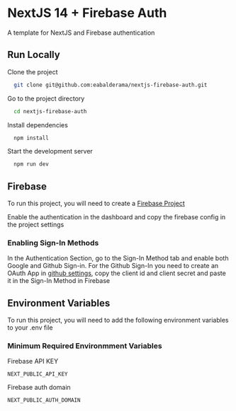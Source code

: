 # NextJS 14 + Firebase Auth

A template for NextJS and Firebase authentication

## Run Locally

Clone the project

```bash
  git clone git@github.com:eabalderama/nextjs-firebase-auth.git
```

Go to the project directory

```bash
  cd nextjs-firebase-auth
```

Install dependencies

```bash
  npm install
```

Start the development server

```bash
  npm run dev
```

## Firebase

To run this project, you will need to create a [Firebase Project](https://console.firebase.google.com/)

Enable the authentication in the dashboard and copy the firebase config in the project settings

### Enabling Sign-In Methods

In the Authentication Section, go to the Sign-In Method tab and enable both Google and Github Sign-in. For the Github Sign-In you need to create an OAuth App in [github settings](https://github.com/settings/developers), copy the client id and client secret and paste it in the Sign-In Method in Firebase

## Environment Variables

To run this project, you will need to add the following environment variables to your .env file

### Minimum Required Environmment Variables

Firebase API KEY

`NEXT_PUBLIC_API_KEY`

Firebase auth domain

`NEXT_PUBLIC_AUTH_DOMAIN`
